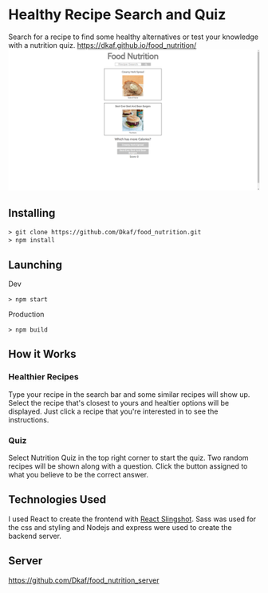 # Healthy Recipe Search and Quiz
Search for a recipe to find some healthy alternatives or test your knowledge with a nutrition quiz.  https://dkaf.github.io/food_nutrition/
<img src="/screenshots/food_nutrition_quiz.png">

## Installing
```
> git clone https://github.com/Dkaf/food_nutrition.git
> npm install
```
## Launching

Dev
```
> npm start
```
Production
```
> npm build
```

## How it Works

### Healthier Recipes

Type your recipe in the search bar and some similar recipes will show up. Select the recipe that's closest to yours and healtier options will be displayed. Just click a recipe that you're interested in to see the instructions.

### Quiz

Select Nutrition Quiz in the top right corner to start the quiz. Two random recipes will be shown along with a question. Click the button assigned to what you believe to be the correct answer.

## Technologies Used

I used React to create the frontend with [React Slingshot](https://github.com/coryhouse/react-slingshot). Sass was used for the css and styling and Nodejs and express were used to create the backend server.

## Server

https://github.com/Dkaf/food_nutrition_server
